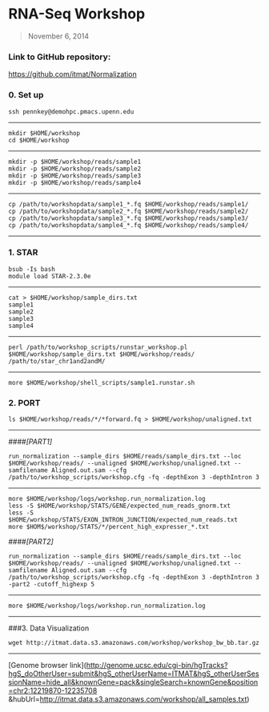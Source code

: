 # RNA-Seq Workshop

> November 6, 2014

### Link to GitHub repository:
https://github.com/itmat/Normalization

### 0. Set up

    ssh pennkey@demohpc.pmacs.upenn.edu

---
    
    mkdir $HOME/workshop
    cd $HOME/workshop

---

    mkdir -p $HOME/workshop/reads/sample1 
    mkdir -p $HOME/workshop/reads/sample2 
    mkdir -p $HOME/workshop/reads/sample3 
    mkdir -p $HOME/workshop/reads/sample4

---

    cp /path/to/workshopdata/sample1_*.fq $HOME/workshop/reads/sample1/ 
    cp /path/to/workshopdata/sample2_*.fq $HOME/workshop/reads/sample2/ 
    cp /path/to/workshopdata/sample3_*.fq $HOME/workshop/reads/sample3/ 
    cp /path/to/workshopdata/sample4_*.fq $HOME/workshop/reads/sample4/ 

---

### 1. STAR

    bsub -Is bash
    module load STAR-2.3.0e  

---

    cat > $HOME/workshop/sample_dirs.txt
    sample1
    sample2
    sample3
    sample4 

---

    perl /path/to/workshop_scripts/runstar_workshop.pl $HOME/workshop/sample_dirs.txt $HOME/workshop/reads/ /path/to/star_chr1and2andM/ 

---

    more $HOME/workshop/shell_scripts/sample1.runstar.sh

### 2. PORT


    ls $HOME/workshop/reads/*/*forward.fq > $HOME/workshop/unaligned.txt 

---

####*[PART1]*

    run_normalization --sample_dirs $HOME/reads/sample_dirs.txt --loc $HOME/workshop/reads/ --unaligned $HOME/workshop/unaligned.txt --samfilename Aligned.out.sam --cfg /path/to/workshop_scripts/workshop.cfg -fq -depthExon 3 -depthIntron 3 

---

    more $HOME/workshop/logs/workshop.run_normalization.log
    less -S $HOME/workshop/STATS/GENE/expected_num_reads_gnorm.txt
    less -S $HOME/workshop/STATS/EXON_INTRON_JUNCTION/expected_num_reads.txt
    more $HOM$/workshop/STATS/*/percent_high_expresser_*.txt

####*[PART2]*

    run_normalization --sample_dirs $HOME/reads/sample_dirs.txt --loc $HOME/workshop/reads/ --unaligned $HOME/workshop/unaligned.txt --samfilename Aligned.out.sam --cfg /path/to/workshop_scripts/workshop.cfg -fq -depthExon 3 -depthIntron 3 -part2 -cutoff_highexp 5

---

    more $HOME/workshop/logs/workshop.run_normalization.log

---

###3. Data Visualization 

    wget http://itmat.data.s3.amazonaws.com/workshop/workshop_bw_bb.tar.gz

---

[Genome browser link](http://genome.ucsc.edu/cgi-bin/hgTracks?hgS_doOtherUser=submit&hgS_otherUserName=ITMAT&hgS_otherUserSessionName=hide_all&knownGene=pack&singleSearch=knownGene&position=chr2:12219870-12235708 &hubUrl=http://itmat.data.s3.amazonaws.com/workshop/all_samples.txt)
 

